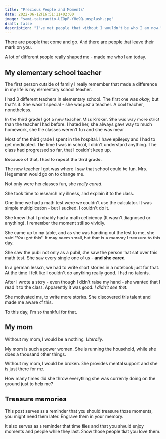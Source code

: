 ```yaml
---
title: "Precious People and Moments"
date: 2022-06-12T16:51:11+02:00
image: "sami-takarautio-UZOpP-YHe9Q-unsplash.jpg" 
draft: false
description: "I've met people that without I wouldn't be who I am now."
---
```

There are people that come and go. And there are people that leave their mark on you.

A lot of different people really shaped me - made me who I am today.

## My elementary school teacher
The first person outside of family I really remember that made a difference in my life is my elementary school teacher.

I had 3 different teachers in elementary school. The first one was *okay*, but that's it.
She wasn't special - she was *just* a teacher. A cool teacher, nonetheless.

In the third grade I got a new teacher. Miss Kröker. She was way more strict than the teacher I had before.
I hated her, she always gave way to much homework, she the classes weren't fun and she was mean.

Most of the third grade I spent in the hospital. I have epilepsy and I had to get medicated.
The time I was in school, I didn't understand anything. The class had progressed so far, that I couldn't keep up.

Because of that, I had to repeat the third grade.

The new teacher I got was where I saw that school could be fun.
Mrs. Hegemann would go on to change me.

Not only were her classes fun, she *really cared*.

She took time to research my illness, and explain it to the class.

One time we had a math test were we couldn't use the calculator. It was simple multiplication - but I sucked. I couldn't do it.

She knew that I probably had a math deficiency (It wasn't diagnosed or anything). I remember the moment still so vividly.

She came up to my table, and as she was handing out the test to me, she said "You got this". It may seem small, but that is a memory I treasure to this day.

She saw the pubil not only as a pubil, she saw the person that sat over this math test.
She saw every single one of us - **and she cared.**

In a german lesson, we had to write short stories in a notebook just for that.
At the time I felt like I couldn't do anything really good. I had no talents.

After I wrote a story - even though I didn't raise my hand - she wanted that I read it to the class.
Apparently it was good. *I didn't see that.*

She motivated me, to write more stories. She discovered this talent and made me aware of this.

To this day, I'm so thankful for that.

## My mom
Without my mom, I would be a nothing. *Literally.*

My mom is such a power women. She is running the household, while she does a thousand other things.

Without my mom, I would be broken. She provides mental support and she is just there for me.

How many times did she throw everything she was currently doing on the ground just to help me?

## Treasure memories
This post serves as a reminder that you should treasure those moments, you might need them later.
Engrave them in your memory.

It also serves as a reminder that time flies and that you should enjoy moments and people while they last.
Show those people that you love them.